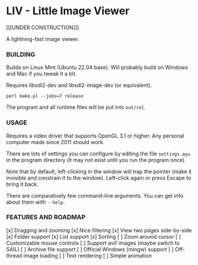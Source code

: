 LIV - Little Image Viewer
=================

[[[UNDER CONSTRUCTION]]]

A lightning-fast image viewer.

### BUILDING

Builds on Linux Mint (Ubuntu 22.04 base).  Will probably build on Windows and
Mac if you tweak it a bit.

Requires libsdl2-dev and libsdl2-image-dev (or equivalent).

    perl make.pl --jobs=7 release

The program and all runtime files will be put into `out/rel`.

### USAGE

Requires a video driver that supports OpenGL 3.1 or higher.  Any personal
computer made since 2011 should work.

There are lots of settings you can configure by editing the file `settings.ayu`
in the program directory (it may not exist until you run the program once).

Note that by default, left-clicking in the window will trap the pointer (make it
invisible and constrain it to the window).  Left-click again or press Escape to
bring it back.

There are comparatively few command-line arguments.  You can get info about them
with `--help`.

### FEATURES AND ROADMAP

[x] Dragging and zooming
[x] Nice filtering
[x] View two pages side-by-side
[x] Folder support
[x] List support
[x] Sorting
[ ] Zoom around cursor
[ ] Customizable mouse controls
[ ] Support avif images (maybe switch to SAIL)
[ ] Archive file support
[ ] Official Windows (mingw) support
[ ] Off-thread image loading
[ ] Text rendering
[ ] Simple animation

